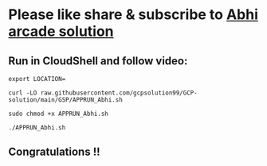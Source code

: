 # Please like share & subscribe to [Abhi arcade solution](http://www.youtube.com/@Abhi_Arcade_Solution)

## Run in CloudShell and follow video:

```
export LOCATION=
```
```
curl -LO raw.githubusercontent.com/gcpsolution99/GCP-solution/main/GSP/APPRUN_Abhi.sh

sudo chmod +x APPRUN_Abhi.sh

./APPRUN_Abhi.sh
```

## Congratulations !!
